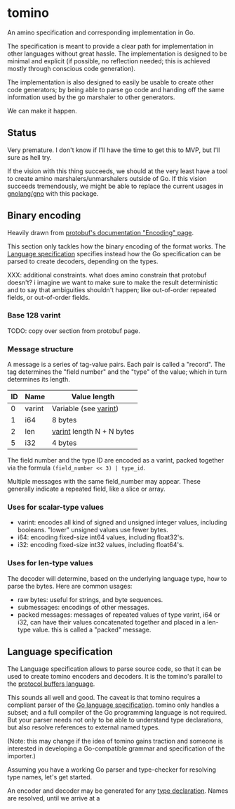 # tomino

An amino specification and corresponding implementation in Go.

The specification is meant to provide a clear path for implementation in other
languages without great hassle. The implementation is designed to be minimal and
explicit (if possible, no reflection needed; this is achieved mostly through
conscious code generation).

The implementation is also designed to easily be usable to create other code
generators; by being able to parse go code and handing off the same information
used by the go marshaler to other generators.

We can make it happen.

## Status

Very premature. I don't know if I'll have the time to get this to MVP, but I'll
sure as hell try.

If the vision with this thing succeeds, we should at the very least have a tool
to create amino marshalers/unmarshalers outside of Go. If this vision succeeds
tremendously, we might be able to replace the current usages in
[gnolang/gno](https://github.com/gnolang/gno) with this package.

## Binary encoding

Heavily drawn from [protobuf's documentation "Encoding" page](https://protobuf.dev/programming-guides/encoding/#cheat-sheet).

This section only tackles how the binary encoding of the format works. The
[Language specification][language] specifies instead how the Go specification
can be parsed to create decoders, depending on the types.

XXX: additional constraints. what does amino constrain that protobuf doesn't? i
imagine we want to make sure to make the result deterministic and to say that
ambiguities shouldn't happen; like out-of-order repeated fields, or
out-of-order fields.

### Base 128 varint

TODO: copy over section from protobuf page.

### Message structure

A message is a series of tag-value pairs. Each pair is called a "record".
The tag determines the "field number" and the "type" of the value; which in
turn determines its length.

ID | Name    | Value length
---|---------|-------------------------------------
0  | varint  | Variable (see [varint])
1  | i64     | 8 bytes
2  | len     | [varint] length N + N bytes
5  | i32     | 4 bytes

The field number and the type ID are encoded as a varint, packed together via
the formula `(field_number << 3) | type_id`.

Multiple messages with the same field_number may appear. These generally
indicate a repeated field, like a slice or array.

### Uses for scalar-type values

- varint: encodes all kind of signed and unsigned integer values, including
    booleans. "lower" unsigned values use fewer bytes.
- i64: encoding fixed-size int64 values, including float32's.
- i32: encoding fixed-size int32 values, including float64's.

### Uses for len-type values

The decoder will determine, based on the underlying language type, how to parse
the bytes. Here are common usages:

- raw bytes: useful for strings, and byte sequences.
- submessages: encodings of other messages.
- packed messages: messages of repeated values of type varint, i64 or i32, can
    have their values concatenated together and placed in a len-type value. this
    is called a "packed" message.

## Language specification

The Language specification allows to parse source code, so that it can be used
to create tomino encoders and decoders. It is the tomino's parallel to the
[protocol buffers language](https://protobuf.dev/reference/protobuf/edition-2023-spec/).

This sounds all well and good. The caveat is that tomino requires a compliant
parser of the [Go language specification](https://go.dev/ref/spec). tomino only
handles a subset; and a full compiler of the Go programming language is not
required. But your parser needs not only to be able to understand type
declarations, but also resolve references to external named types.

(Note: this may change if the idea of tomino gains traction and someone is
interested in developing a Go-compatible grammar and specification of the
importer.)

Assuming you have a working Go parser and type-checker for resolving type names,
let's get started.

An encoder and decoder may be generated for any
[type declaration](https://go.dev/ref/spec#Type_declarations).
Names are resolved, until we arrive at a

[language]: #language-specification
[varint]: #base-128-varint
